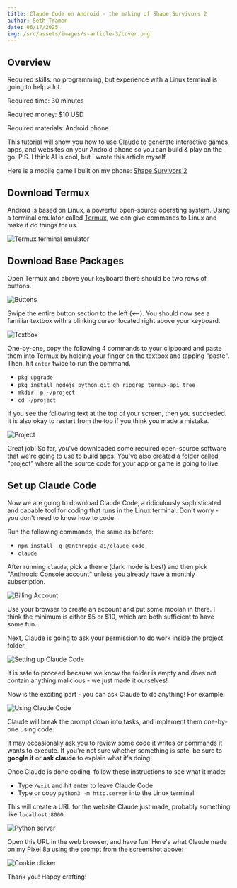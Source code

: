 ```yaml
---
title: Claude Code on Android - the making of Shape Survivors 2
author: Seth Traman
date: 06/17/2025
img: /src/assets/images/s-article-3/cover.png
---
```


## Overview

Required skills: no programming, but experience with a Linux terminal is going to help a lot.

Required time: 30 minutes

Required money: $10 USD

Required materials: Android phone.

This tutorial will show you how to use Claude to generate interactive games, apps, and websites on your Android phone so you can build & play on the go.  P.S. I think AI is cool, but I wrote this article myself.

Here is a mobile game I built on my phone: [Shape Survivors 2](https://stickyfingies.github.io/square-game-2)

## Download Termux

Android is based on Linux, a powerful open-source operating system.  Using a terminal emulator called [Termux](https://play.google.com/store/apps/details?id=com.termux&hl=en_US&pli=1), we can give commands to Linux and make it do things for us.

![Termux terminal emulator](/src/assets/images/s-article-3/termux.png)

## Download Base Packages

Open Termux and above your keyboard there should be two rows of buttons.

![Buttons](/src/assets/images/s-article-3/buttons.png)

Swipe the entire button section to the left (<--).  You should now see a familiar textbox with a blinking cursor located right above your keyboard.

![Textbox](/src/assets/images/s-article-3/textbox.png)

One-by-one, copy the following 4 commands to your clipboard and paste them into Termux by holding your finger on the textbox and tapping "paste".  Then, hit `enter` twice to run the command.

- `pkg upgrade`
- `pkg install nodejs python git gh ripgrep termux-api tree`
- `mkdir -p ~/project`
- `cd ~/project`

If you see the following text at the top of your screen, then you succeeded.  It is also okay to restart from the top if you think you made a mistake.

![Project](/src/assets/images/s-article-3/project.png)

Great job!  So far, you've downloaded some required open-source software that we're going to use to build apps.  You've also created a folder called "project" where all the source code for your app or game is going to live.

## Set up Claude Code

Now we are going to download Claude Code, a ridiculously sophisticated and capable tool for coding that runs in the Linux terminal.  Don't worry - you don't need to know how to code.

Run the following commands, the same as before:

- `npm install -g @anthropic-ai/claude-code`
- `claude`

After running `claude`, pick a theme (dark mode is best) and then pick "Anthropic Console account" unless you already have a monthly subscription.

![Billing Account](/src/assets/images/s-article-3/account.png)

Use your browser to create an account and put some moolah in there.  I think the minimum is either $5 or $10, which are both sufficient to have some fun.

Next, Claude is going to ask your permission to do work inside the project folder.

![Setting up Claude Code](/src/assets/images/s-article-3/trust.png)

It is safe to proceed because we know the folder is empty and does not contain anything malicious - we just made it ourselves!

Now is the exciting part - you can ask Claude to do anything!  For example:

![Using Claude Code](/src/assets/images/s-article-3/crafting.png)

Claude will break the prompt down into tasks, and implement them one-by-one using code.

It may occasionally ask you to review some code it writes or commands it wants to execute.  If you're not sure whether something is safe, be sure to **google it** or **ask claude** to explain what it's doing.

Once Claude is done coding, follow these instructions to see what it made:

- Type `/exit` and hit enter to leave Claude Code
- Type or copy `python3 -m http.server` into the Linux terminal

This will create a URL for the website Claude just made, probably something like `localhost:8000`.

![Python server](/src/assets/images/s-article-3/server.png)

Open this URL in the web browser, and have fun!  Here's what Claude made on my Pixel 8a using the prompt from the screenshot above:

![Cookie clicker](/src/assets/images/s-article-3/cookie.png)

Thank you!  Happy crafting!